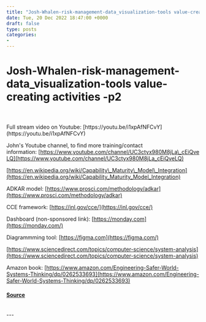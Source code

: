 ```yaml
---
title: "Josh-Whalen-risk-management-data_visualization-tools value-creating activities -p2"
date: Tue, 20 Dec 2022 18:47:00 +0000
draft: false
type: posts
categories: 
- 
---
```

# Josh-Whalen-risk-management-data_visualization-tools value-creating activities -p2

<br/>

<br/>
Full stream video on Youtube: [https://youtu.be/i1xpAfNFCvY](https://youtu.be/i1xpAfNFCvY)

John's Youtube channel, to find more training/contact information: [https://www.youtube.com/channel/UC3ctyx980M8jLa\_cEiQveLQ](https://www.youtube.com/channel/UC3ctyx980M8jLa_cEiQveLQ)

[https://en.wikipedia.org/wiki/Capability\_Maturity\_Model\_Integration](https://en.wikipedia.org/wiki/Capability_Maturity_Model_Integration)

ADKAR model: [https://www.prosci.com/methodology/adkar](https://www.prosci.com/methodology/adkar)

CCE framework: [https://inl.gov/cce/](https://inl.gov/cce/)

Dashboard (non-sponsored link): [https://monday.com](https://monday.com/)

Diagrammming tool: [https://figma.com](https://figma.com/)

[https://www.sciencedirect.com/topics/computer-science/system-analysis](https://www.sciencedirect.com/topics/computer-science/system-analysis)

Amazon book: [https://www.amazon.com/Engineering-Safer-World-Systems-Thinking/dp/0262533693](https://www.amazon.com/Engineering-Safer-World-Systems-Thinking/dp/0262533693)

#### [Source](http://brakeingsecurity.com/josh-whalen-risk-management-data_visualization-tools-value-creating-activities-p2)

<br/>
---
